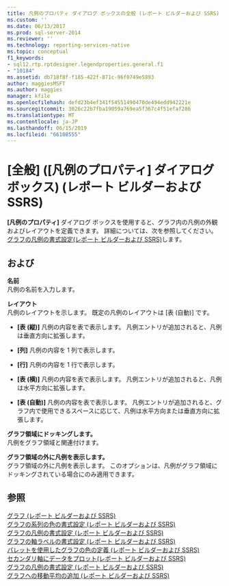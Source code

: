 ```yaml
---
title: 凡例のプロパティ ダイアログ ボックスの全般 (レポート ビルダーおよび SSRS) |Microsoft Docs
ms.custom: ''
ms.date: 06/13/2017
ms.prod: sql-server-2014
ms.reviewer: ''
ms.technology: reporting-services-native
ms.topic: conceptual
f1_keywords:
- sql12.rtp.rptdesigner.legendproperties.general.f1
- "10184"
ms.assetid: db718f8f-f185-422f-871c-96f0749e5893
author: maggiesMSFT
ms.author: maggies
manager: kfile
ms.openlocfilehash: defd23b4ef341f54551490470de494edd942221e
ms.sourcegitcommit: 3026c22b7fba19059a769ea5f367c4f51efaf286
ms.translationtype: MT
ms.contentlocale: ja-JP
ms.lasthandoff: 06/15/2019
ms.locfileid: "66108555"
---
```

# <a name="legend-properties-dialog-box-general-report-builder-and-ssrs"></a>[全般] ([凡例のプロパティ] ダイアログ ボックス) (レポート ビルダーおよび SSRS)
  **[凡例のプロパティ]** ダイアログ ボックスを使用すると、グラフ内の凡例の外観およびレイアウトを定義できます。 詳細については、次を参照してください。[グラフの凡例の書式設定&#40;レポート ビルダーおよび SSRS&#41;](report-design/chart-legend-formatting-report-builder.md)します。  
  
## <a name="options"></a>および  
 **名前**  
 凡例の名前を入力します。  
  
 **レイアウト**  
 凡例のレイアウトを示します。 既定の凡例のレイアウトは [表 (自動)] です。  
  
-   **[表 (縦)]** 凡例の内容を表で表示します。 凡例エントリが追加されると、凡例は垂直方向に拡張します。  
  
-   **[列]** 凡例の内容を 1 列で表示します。  
  
-   **[行]** 凡例の内容を 1 行で表示します。  
  
-   **[表 (横)]** 凡例の内容を表で表示します。 凡例エントリが追加されると、凡例は水平方向に拡張します。  
  
-   **[表 (自動)]** 凡例の内容を表で表示します。 凡例エントリが追加されると、グラフ内で使用できるスペースに応じて、凡例は水平方向または垂直方向に拡張します。  
  
 **グラフ領域にドッキングします。**  
 凡例をグラフ領域と関連付けます。  
  
 **グラフ領域の外に凡例を表示します。**  
 グラフ領域の外に凡例を表示します。 このオプションは、凡例がグラフ領域にドッキングされている場合にのみ適用できます。  
  
## <a name="see-also"></a>参照  
 [グラフ &#40;レポート ビルダーおよび SSRS&#41;](report-design/charts-report-builder-and-ssrs.md)   
 [グラフの系列の色の書式設定 &#40;レポート ビルダーおよび SSRS&#41;](report-design/formatting-series-colors-on-a-chart-report-builder-and-ssrs.md)   
 [グラフの凡例の書式設定 &#40;レポート ビルダーおよび SSRS&#41;](report-design/chart-legend-formatting-report-builder.md)   
 [グラフの軸ラベルの書式設定 (レポート ビルダーおよび SSRS)](report-design/formatting-axis-labels-on-a-chart-report-builder-and-ssrs.md)   
 [パレットを使用したグラフの色の定義 &#40;レポート ビルダーおよび SSRS&#41;](report-design/define-colors-on-a-chart-using-a-palette-report-builder-and-ssrs.md)   
 [セカンダリ軸にデータをプロット&#40;レポート ビルダーおよび SSRS&#41;](report-design/plot-data-on-a-secondary-axis-report-builder-and-ssrs.md)   
 [グラフの凡例の書式設定 &#40;レポート ビルダーおよび SSRS&#41;](report-design/chart-legend-formatting-report-builder.md)   
 [グラフへの移動平均の追加 &#40;レポート ビルダーおよび SSRS&#41;](report-design/add-a-moving-average-to-a-chart-report-builder-and-ssrs.md)  
  
  

